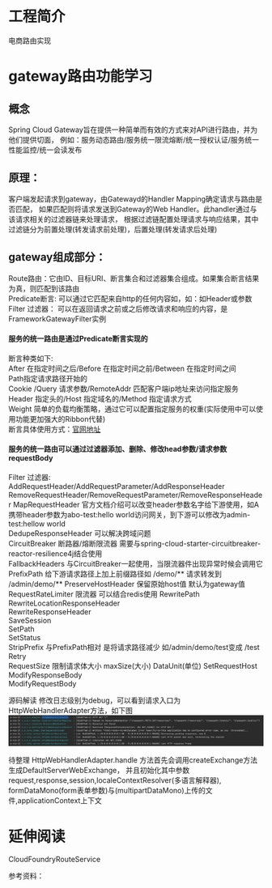 # 工程简介
 电商路由实现
# gateway路由功能学习
## 概念 
Spring Cloud Gateway旨在提供一种简单而有效的方式来对API进行路由，并为他们提供切面，
例如：服务动态路由/服务统一限流熔断/统一授权认证/服务统一性能监控/统一会读发布

## 原理：
 客户端发起请求到gateway，由Gatewayd的Handler Mapping确定请求与路由是否匹配，
 如果匹配则将请求发送到Gateway的Web Handler。此handler通过与该请求相关的过滤器链来处理请求，
 根据过滤链配置处理请求与响应结果，其中过滤链分为前置处理(转发请求前处理)，后置处理(转发请求后处理)

## gateway组成部分：
   Route路由：它由ID、目标URI、断言集合和过滤器集合组成。如果集合断言结果为真，则匹配到该路由  
   Predicate断言: 可以通过它匹配来自http的任何内容如，如：如Header或参数  
   Filter 过滤器： 可以在返回请求之前或之后修改请求和响应的内容，是FrameworkGatewayFilter实例  

#### 服务的统一路由是通过Predicate断言实现的 
   断言种类如下:  
      After 在指定时间之后/Before 在指定时间之前/Between 在指定时间之间  
      Path指定请求路径开始的  
      Cookie /Query 请求参数/RemoteAddr 匹配客户端ip地址来访问指定服务  
      Header 指定头的/Host 指定域名的/Method 指定请求方式  
      Weight 简单的负载均衡策略，通过它可以配置指定服务的权重(实际使用中可以使用功能更加强大的Ribbon代替)   
   断言具体使用方式：[官网地址](https://cloud.spring.io/spring-cloud-gateway/reference/html/#gateway-request-predicates-factories)  
#### 服务的统一路由可以通过过滤器添加、删除、修改head参数/请求参数 requestBody
   Filter 过滤器:
       AddRequestHeader/AddRequestParameter/AddResponseHeader 
       RemoveRequestHeader/RemoveRequestParameter/RemoveResponseHeader
       MapRequestHeader  官方文档介绍可以改变header参数名字给下游使用，如A携带header参数为abo-test:hello world访问网关，到下游可以修改为admin-test:hellow world  
       DedupeResponseHeader  可以解决跨域问题  
       CircuitBreaker  断路器/熔断限流器 需要与spring-cloud-starter-circuitbreaker-reactor-resilience4j结合使用  
       FallbackHeaders  与CircuitBreaker一起使用，当限流器件出现异常时候会调用它
       PrefixPath  给下游请求路径上加上前缀路径如 /demo/** 请求转发到 /admin/demo/**
       PreserveHostHeader  保留原始host值 默认为gateway值
       RequestRateLimiter  限流器 可以结合redis使用
       RewritePath  
       RewriteLocationResponseHeader  
       RewriteResponseHeader  
       SaveSession  
       SetPath  
       SetStatus  
       StripPrefix  与PrefixPath相对 是将请求路径减少 如/admin/demo/test变成 /test
       Retry  
       RequestSize  限制请求体大小 maxSize(大小) DataUnit(单位)
       SetRequestHost  
       ModifyResponseBody  
       ModifyRequestBody  
   
   
 源码解读
  修改日志级别为debug，可以看到请求入口为 HttpWebHandlerAdapter方法，如下图
  ![Image text](pic/1611135265397.jpg)
  
  
  待整理
  HttpWebHandlerAdapter.handle 方法首先会调用createExchange方法生成DefaultServerWebExchange，
  并且初始化其中参数request,response,session,localeContextResolver(多语言解释器),
  formDataMono(form表单参数)与(multipartDataMono)上传的文件,applicationContext上下文
  
  
 
 


# 延伸阅读
CloudFoundryRouteService

参考资料：


